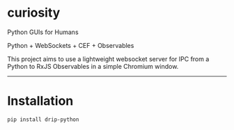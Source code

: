 # curiosity
Python GUIs for Humans

Python + WebSockets + CEF + Observables

This project aims to use a lightweight websocket server for IPC from a Python to RxJS Observables in a simple Chromium window.

----
# Installation

```sh
pip install drip-python
```